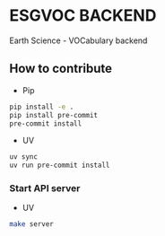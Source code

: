 # ESGVOC BACKEND

Earth Science - VOCabulary backend

## How to contribute

* Pip

```bash
pip install -e .
pip install pre-commit
pre-commit install
```

* UV

```bash
uv sync
uv run pre-commit install
```

### Start API server

* UV

```bash
make server
```
